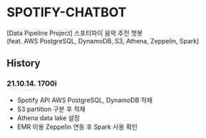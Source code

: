 # SPOTIFY-CHATBOT
[Data Pipeline Project] 스포티파이 음악 추천 챗봇<br>
(feat. AWS PostgreSQL, DynamoDB, S3, Athena, Zeppelin, Spark)

## History

### 21.10.14. 1700i
- Spotify API AWS PostgreSQL, DynamoDB 적재
- S3 partition 구분 후 적재
- Athena data lake 설정
- EMR 이용 Zeppelin 연동 후 Spark 사용 확인
